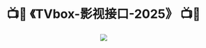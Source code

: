 <h1 align="center">📺📡 《TVbox-影视接口-2025》 📺📡</h1>
<p align="center">
  <img src="https://api.uuz.bid/random/?xxx" />
  </p>
